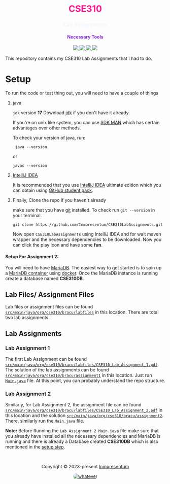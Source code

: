 <h1 align="center" style="color: deeppink">CSE310</h1>
<h3 align="center" style="color: aliceblue">Lab Assignments</h3>

<div align="center">
    <h4 align="center" style="color: blueviolet">Necessary Tools</h4>
         <a href="https://github.com/wingkwong">
             <img src="https://img.shields.io/badge/MariaDB 10+-003545?style=for-the-badge&logo=mariadb&logoColor=white"/>
         </a>
         <a href="https://openjdk.org/">
             <img src="https://img.shields.io/badge/jdk 17+-%23ED8B00.svg?style=for-the-badge&logo=openjdk&logoColor=white"/>
         </a>
         <a href="https://www.jetbrains.com/idea/">
             <img src="https://img.shields.io/badge/IntelliJIDEA 23+-000000.svg?style=for-the-badge&logo=intellij-idea&logoColor=white"/>
         </a>
         <a href="https://maven.apache.org/">
             <img src="https://img.shields.io/badge/apache_maven-C71A36?style=for-the-badge&logo=apachemaven&logoColor=white"/>
         </a>
</div>

This repository contains my CSE310 Lab Assignments that I had to do.

# Setup
To run the code or test thing out, you will need to have a couple of things
1. java

   `jdk` version **17**
   Download [jdk](https://www.oracle.com/java/technologies/downloads/)
   if you don't have it already.

   If you're on unix like system, you can use [SDK MAN](https://sdkman.io/)
   which has certain advantages over other methods.

   To check your version of java, run:

   ```shell
    java --version
   ```
   or
   ```shell
   javac --version
   ```
2. [IntelliJ IDEA](https://www.jetbrains.com/idea/)

    It is recommended that you use [IntelliJ IDEA](https://www.jetbrains.com/idea/) ultimate edition
    which you can obtain using [GitHub student pack](https://education.github.com/pack).
3. Finally, Clone the repo if you haven't already

   make sure that you have [git](https://git-scm.com/downloads) installed.
   To check run `git --version` in your
   terminal.

   ```shell
   git clone https://github.com/Inmoresentum/CSE310LabAssignments.git
   ```
   Now open `CSE310LabAssignments`
   using IntelliJ IDEA and for wait maven wrapper and the necessary dependencies to be downloaded.
   Now you can click the play icon and have some **fun**.

#### Setup For Assignment 2:

You will need to have [MariaDB](https://mariadb.org/).
The easiest way to get started is
to spin up a [MariaDB container](https://hub.docker.com/_/mariadb) using [docker](https://www.docker.com).
Once the MariaDB instance is running create a database named **CSE310DB**.

## Lab Files/ Assignment Files

Lab files or assignment files can be found [`src/main/java/org/cse310/bracu/labfiles`](src/main/java/org/cse310/bracu/labfiles) in this location.
There are total two lab assignments.

## Lab Assignments

### Lab Assignment 1

The first Lab Assignment can be found [`src/main/java/org/cse310/bracu/labfiles/CSE310_Lab_Assignment_1.pdf`](src/main/java/org/cse310/bracu/labfiles/CSE310_Lab_Assignment_1.pdf).
The solution of the lab assignments can be found [`src/main/java/org/cse310/bracu/assignment1`](src/main/java/org/cse310/bracu/assignment1) in this location.
Just run [`Main.java`](src/main/java/org/cse310/bracu/assignment1/Main.java) file.
At this point, you can probably understand the repo structure.

### Lab Assignment 2

Similarly, for Lab Assignment 2,
the assignment file can be found [`src/main/java/org/cse310/bracu/labfiles/CSE310_Lab_Assignment_2.pdf`](src/main/java/org/cse310/bracu/labfiles/CSE310_Lab_Assignment_2.pdf) in this location and the solution [`src/main/java/org/cse310/bracu/assignment2`](src/main/java/org/cse310/bracu/assignment2).
There, similarly run the `Main.java` file. 

**Note:** Before Running the `Lab Assignment 2 Main.java` file make sure that you already have installed all the necessary
dependencies and MariaDB is running
and there is already a Database created **CSE310DB** which is also mentioned in the [setup step](#set-for-assignment-2).

<p align="center"></p>

&#160;

<p align="center">Copyright &copy; 2023-present 
   <a href="https://github.com/Inmoresentum" target="_blank">Inmoresentum</a>
</p>
<p align="center">
   <a href="LICENSE.md">
      <img src="https://img.shields.io/static/v1.svg?style=for-the-badge&label=License&message=CC BY-NC-SA&colorA=00A500&colorB=AA99B4"
         alt="whatever" style="border-radius: 10px"/>
   </a>
</p>
